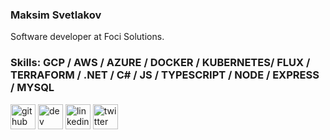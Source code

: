 ### Maksim Svetlakov

Software developer at Foci Solutions.

### Skills: GCP / AWS / AZURE / DOCKER / KUBERNETES/ FLUX / TERRAFORM / .NET / C# / JS / TYPESCRIPT / NODE / EXPRESS / MYSQL  


[<img src='https://cdn.jsdelivr.net/npm/simple-icons@3.0.1/icons/github.svg' alt='github' height='40'>](https://github.com/maksvet)  [<img src='https://cdn.jsdelivr.net/npm/simple-icons@3.0.1/icons/dev-dot-to.svg' alt='dev' height='40'>](https://dev.to/maksvet)  [<img src='https://cdn.jsdelivr.net/npm/simple-icons@3.0.1/icons/linkedin.svg' alt='linkedin' height='40'>](https://www.linkedin.com/in/maksimsvetlakov/)  [<img src='https://cdn.jsdelivr.net/npm/simple-icons@3.0.1/icons/twitter.svg' alt='twitter' height='40'>](https://twitter.com/MaksimSvetlakov)  

